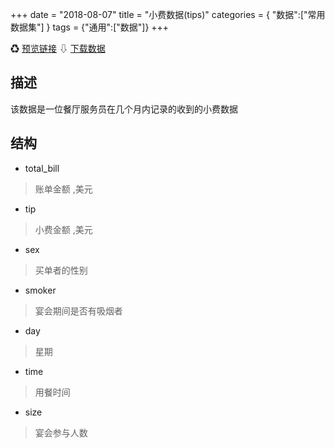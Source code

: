 +++
date = "2018-08-07"
title = "小费数据(tips)"
categories = { "数据":["常用数据集"] }
tags = {"通用":["数据"]}
+++

&#9851;&nbsp;[预览链接](/data/tips)
&#8681;&nbsp;[下载数据](/download/tips)

## 描述
该数据是一位餐厅服务员在几个月内记录的收到的小费数据

## 结构

 - total_bill
 >账单金额 ,美元
 - tip
 >小费金额 ,美元
 - sex
 >买单者的性别
 - smoker
 >宴会期间是否有吸烟者
 - day
 >星期
 - time
 >用餐时间
 - size
 >宴会参与人数
